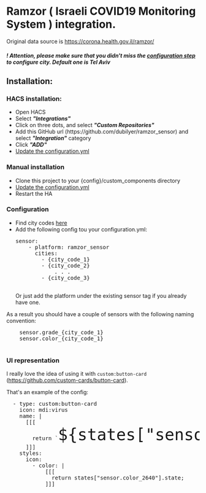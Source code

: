 <h1>Ramzor ( Israeli COVID19 Monitoring System ) integration.</h1>

Original data source is https://corona.health.gov.il/ramzor/

<h4><i>! Attention, please make sure that you didn't miss the <a href=#config>configuration step</a> to configure city. Default one is Tel Aviv</i></h4>

<h2>Installation:</h2>

<h3>HACS installation:</h3>
<ul>
    <li>Open HACS</li>
    <li>Select  <b><i>"Integrations"</i></b></li>
    <li>Click on three dots, and select  <b><i>"Custom Repositories"</i></b></li>
    <li>Add this GitHub url (<a>https://github.com/dubilyer/ramzor_sensor</a>) and select <b><i>"Integration"</i></b> category </li>
    <li>Click  <b><i>"ADD"</i></b></li>
    <li><a href="#config">Update the configuration.yml</a></li>
</ul>
<h3>Manual installation</h3>
<ul>
    <li>Clone this project to your {config}/custom_components directory</li>
    <li><a href="#config">Update the configuration.yml</a></li>
    <li>Restart the HA</li>
</ul>

<h3 id=config>Configuration</h3>
<ul>
<li>Find city codes <a href="https://github.com/dubilyer/ramzor_sensor/tree/master/city_scrapper/cities.csv">here</a></li>
    <li>Add the following config tou your configuration.yml:
        <pre>
sensor:
    - platform: ramzor_sensor
      cities: 
        - {city_code_1}
        - {city_code_2}
            . . .
        - {city_code_3}
        </pre>
    Or just add the platform under the existing sensor tag if you already have one.
    </li>
</ul>

As a result you should have a couple of sensors with the following naming convention:
 <pre>
    sensor.grade_{city_code_1}
    sensor.color_{city_code_1}
 </pre>

<h3 id=config>UI representation</h3>

I really love the idea of using it with `custom:button-card` (https://github.com/custom-cards/button-card).

That's an example of the config:

<pre>
  - type: custom:button-card
    icon: mdi:virus
    name: |
      [[[
        return `<span style="font-size: 3em; color:${states['sensor.color_2640'].state}">${states["sensor.grade_2640"].state}%</span>`;
      ]]]
    styles:
      icon:
        - color: |
            [[[
              return states["sensor.color_2640"].state;
            ]]]
</pre>